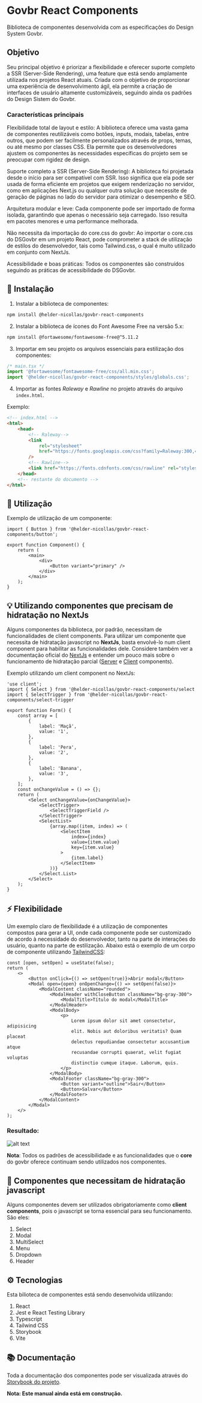 # Govbr React Components

Biblioteca de componentes desenvolvida com as especificações do Design System Govbr.

## Objetivo

Seu principal objetivo é priorizar a flexibilidade e oferecer suporte completo a SSR (Server-Side Rendering), uma feature que está sendo amplamente utilizada nos projetos React atuais. Criada com o objetivo de proporcionar uma experiência de desenvolvimento ágil, ela permite a criação de interfaces de usuário altamente customizáveis, seguindo ainda os padrões do Design Sistem do Govbr.

### Características principais

Flexibilidade total de layout e estilo: A biblioteca oferece uma vasta gama de componentes reutilizáveis como botões, inputs, modais, tabelas, entre outros, que podem ser facilmente personalizados através de props, temas, ou até mesmo por classes CSS. Ela permite que os desenvolvedores ajustem os componentes às necessidades específicas do projeto sem se preocupar com rigidez de design.

Suporte completo a SSR (Server-Side Rendering): A biblioteca foi projetada desde o início para ser compatível com SSR. Isso significa que ela pode ser usada de forma eficiente em projetos que exigem renderização no servidor, como em aplicações Next.js ou qualquer outra solução que necessite de geração de páginas no lado do servidor para otimizar o desempenho e SEO.

Arquitetura modular e leve: Cada componente pode ser importado de forma isolada, garantindo que apenas o necessário seja carregado. Isso resulta em pacotes menores e uma performance melhorada.

Não necessita da importação do core.css do govbr: Ao importar o core.css do DSGovbr em um projeto React, pode comprometer a stack de utilização de estilos do desenvolvedor, tais como Tailwind.css, o qual é muito utilizado em conjunto com NextJs.

Acessibilidade e boas práticas: Todos os componentes são construídos seguindo as práticas de acessibilidade do DSGovbr.

## 🚀 Instalação

1. Instalar a biblioteca de componentes:

```sh
npm install @helder-nicollas/govbr-react-components
```

2. Instalar a biblioteca de ícones do Font Awesome Free na versão 5.x:

```sh
npm install @fortawesome/fontawesome-free@^5.11.2
```

3. Importar em seu projeto os arquivos essenciais para estilização dos componentes:

```js
/* main.tsx */
import '@fortawesome/fontawesome-free/css/all.min.css';
import '@helder-nicollas/govbr-react-components/styles/globals.css';
```

4. Importar as fontes _Raleway_ e _Rawline_ no projeto através do arquivo <code>index.html</code>.

Exemplo:

```html
<!-- index.html -->
<html>
    <head>
        <!-- Raleway-->
        <link
            rel="stylesheet"
            href="https://fonts.googleapis.com/css?family=Raleway:300,400,500,600,700,800,900&amp;display=swap"
        />
        <!-- Rawline-->
        <link href="https://fonts.cdnfonts.com/css/rawline" rel="stylesheet" />
    </head>
    <!-- restante do documento -->
</html>
```

## 🔔 Utilização

Exemplo de utilização de um componente:

```tsx
import { Button } from '@helder-nicollas/govbr-react-components/button';

export function Component() {
    return (
        <main>
            <div>
                <Button variant="primary" />
            </div>
        </main>
    );
}
```

## 💡 Utilizando componentes que precisam de hidratação no NextJs

Alguns componentes da biblioteca, por padrão, necessitam de funcionalidades de client components. Para utilizar um componente que necessita de hidratação javascript no **NextJs**, basta envolvê-lo num client component para habilitar as funcionalidades dele. Considere também ver a documentação oficial do [NextJs](https://nextjs.org/docs/app) e entender um pouco mais sobre o funcionamento de hidratação parcial ([Server](https://nextjs.org/docs/app/building-your-application/rendering/server-components) e [Client](https://nextjs.org/docs/app/building-your-application/rendering/client-components) components).

Exemplo utilizando um client component no NextJs:

```tsx
'use client';
import { Select } from '@helder-nicollas/govbr-react-components/select
import { SelectTrigger } from '@helder-nicollas/govbr-react-components/select-trigger

export function Form() {
    const array = [
        {
            label: 'Maçã',
            value: '1',
        },
        {
            label: 'Pera',
            value: '2',
        },
        {
            label: 'Banana',
            value: '3',
        },
    ];
    const onChangeValue = () => {};
    return (
        <Select onChangeValue={onChangeValue}>
            <SelectTrigger>
                <SelectTriggerField />
            </SelectTrigger>
            <SelectList>
                {array.map((item, index) => (
                    <SelectItem
                        index={index}
                        value={item.value}
                        key={item.value}
                    >
                        {item.label}
                    </SelectItem>
                ))}
            </Select.List>
        </Select>
    );
}
```

## ⚡ Flexibilidade

Um exemplo claro de flexibilidade é a utilização de componentes compostos para gerar a UI, onde cada componente pode ser customizado de acordo à necessidade do desenvolvedor, tanto na parte de interações do usuário, quanto na parte de estilização. Abaixo está o exemplo de um corpo de componente utilizando [TailwindCSS](https://tailwindcss.com/):

```tsx
const [open, setOpen] = useState(false);
return (
    <>
        <Button onClick={() => setOpen(true)}>Abrir modal</Button>
        <Modal open={open} onOpenChange={() => setOpen(false)}>
            <ModalContent className="rounded">
                <ModalHeader withCloseButton className="bg-gray-300">
                    <ModalTitle>Título do modal</ModalTitle>
                </ModalHeader>
                <ModalBody>
                    <p>
                        Lorem ipsum dolor sit amet consectetur, adipisicing
                        elit. Nobis aut doloribus veritatis? Quam placeat
                        delectus repudiandae consectetur accusantium atque
                        recusandae corrupti quaerat, velit fugiat voluptas
                        distinctio cumque itaque. Laborum, quis.
                    </p>
                </ModalBody>
                <ModalFooter className="bg-gray-300">
                    <Button variant="outline">Sair</Button>
                    <Button>Salvar</Button>
                </ModalFooter>
            </ModalContent>
        </Modal>
    </>
);
```

### Resultado:

![alt text](./public/component-example.png)

**Nota**: Todos os padrões de acessibilidade e as funcionalidades que o **core** do govbr oferece continuam sendo utilizados nos componentes.

## 📝 Componentes que necessitam de hidratação javascript

Alguns componentes devem ser utilizados obrigatoriamente como **client components**, pois o javascript se torna essencial para seu funcionamento. São eles:

1. Select
2. Modal
3. MultiSelect
4. Menu
5. Dropdown
6. Header

## ⚙️ Tecnologias

Esta bilioteca de componentes está sendo desenvolvida utilizando:

1. React
2. Jest e React Testing Library
3. Typescript
4. Tailwind CSS
5. Storybook
6. Vite

## 📚 Documentação

Toda a documentação dos componentes pode ser visualizada através do [Storybook do projeto](https://helder-nicollas.github.io/govbr-react-components/).

**Nota: Este manual ainda está em construção.**
